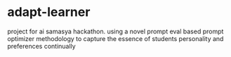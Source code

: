 # adapt-learner
project for ai samasya hackathon. using a novel prompt eval based prompt optimizer methodology to capture the essence of students personality and preferences continually
